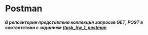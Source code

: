 # Postman
***В репозитории представлена коллекция запросов GET, POST в соответствии с заданием ([task_hw_1_postman](https://github.com/Bezgubenko-Elena/Postman/blob/main/task_hw_1_postman)***
